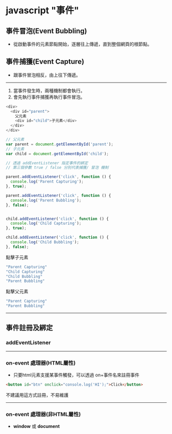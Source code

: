 # javascript "事件"
## 事件冒泡(Event Bubbling)
* 從啟動事件的元素節點開始，逐層往上傳遞，直到整個網頁的根節點。
## 事件捕獲(Event Capture)
* 跟事件冒泡相反，由上往下傳遞。
---
1. 當事件發生時，兩種機制都會執行。
2. 會先執行事件捕獲再執行事件冒泡。
```js
<div>
  <div id="parent">
    父元素
    <div id="child">子元素</div>
  </div>
</div>
```
```js
// 父元素
var parent = document.getElementById('parent');
// 子元素
var child = document.getElementById('child');

// 透過 addEventListener 指定事件的綁定
// 第三個參數 true / false 分別代表捕獲/ 冒泡 機制

parent.addEventListener('click', function () {
  console.log('Parent Capturing');
}, true);

parent.addEventListener('click', function () {
  console.log('Parent Bubbling');
}, false);


child.addEventListener('click', function () {
  console.log('Child Capturing');
}, true);

child.addEventListener('click', function () {
  console.log('Child Bubbling');
}, false);
```
點擊子元素
```js
"Parent Capturing"
"Child Capturing"
"Child Bubbling"
"Parent Bubbling"
```
點擊父元素
```js
"Parent Capturing"
"Parent Bubbling"
```
---
## 事件註冊及綁定
### addEventListener
---
### on-event 處理器(HTML屬性)
* 只要html元素支援某事件觸發，可以透過 on+事件名來註冊事件
```html
<button id="btn" onclick="console.log('HI');">Click</button>
```
不建議用這方式註冊，不易維護

---
### on-event 處理器(非HTML屬性)
* __window__ 或 __document__ 